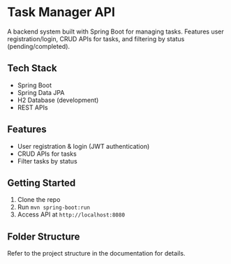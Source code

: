 # Task Manager API

A backend system built with Spring Boot for managing tasks. Features user registration/login, CRUD APIs for tasks, and filtering by status (pending/completed).

## Tech Stack
- Spring Boot
- Spring Data JPA
- H2 Database (development)
- REST APIs

## Features
- User registration & login (JWT authentication)
- CRUD APIs for tasks
- Filter tasks by status

## Getting Started
1. Clone the repo
2. Run `mvn spring-boot:run`
3. Access API at `http://localhost:8080`

## Folder Structure
Refer to the project structure in the documentation for details.
